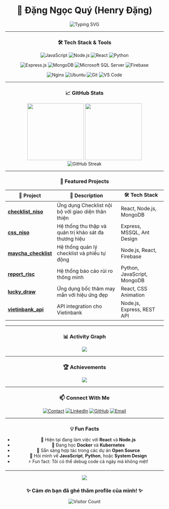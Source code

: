 <div align="center">

# 👋 **Đặng Ngọc Quý** (Henry Đặng)

<img src="https://readme-typing-svg.herokuapp.com?font=Fira+Code&pause=1000&color=2196F3&center=true&vCenter=true&width=435&lines=Full+Stack+Developer;Software+Engineer;Problem+Solver;Always+learning+new+things" alt="Typing SVG" />

---

### 🛠️ **Tech Stack & Tools**

<div align="center">

![JavaScript](https://img.shields.io/badge/JavaScript-323330?style=for-the-badge&logo=javascript&logoColor=F7DF1E)
![Node.js](https://img.shields.io/badge/Node.js-43853D?style=for-the-badge&logo=node.js&logoColor=white)
![React](https://img.shields.io/badge/React-20232A?style=for-the-badge&logo=react&logoColor=61DAFB)
![Python](https://img.shields.io/badge/Python-14354C?style=for-the-badge&logo=python&logoColor=white)

![Express.js](https://img.shields.io/badge/Express.js-404D59?style=for-the-badge&logo=express&logoColor=white)
![MongoDB](https://img.shields.io/badge/MongoDB-4EA94B?style=for-the-badge&logo=mongodb&logoColor=white)
![Microsoft SQL Server](https://img.shields.io/badge/Microsoft%20SQL%20Server-CC2927?style=for-the-badge&logo=microsoft%20sql%20server&logoColor=white)
![Firebase](https://img.shields.io/badge/Firebase-039BE5?style=for-the-badge&logo=Firebase&logoColor=white)

![Nginx](https://img.shields.io/badge/nginx-%23009639.svg?style=for-the-badge&logo=nginx&logoColor=white)
![Ubuntu](https://img.shields.io/badge/Ubuntu-E95420?style=for-the-badge&logo=ubuntu&logoColor=white)
![Git](https://img.shields.io/badge/git-%23F05033.svg?style=for-the-badge&logo=git&logoColor=white)
![VS Code](https://img.shields.io/badge/Visual%20Studio%20Code-0078d7.svg?style=for-the-badge&logo=visual-studio-code&logoColor=white)

</div>

---

### 📈 **GitHub Stats**

<div align="center">
  <img height="180em" src="https://github-readme-stats.vercel.app/api?username=dangngocquy&show_icons=true&theme=react&include_all_commits=true&count_private=true&hide_border=true"/>
  <img height="180em" src="https://github-readme-stats.vercel.app/api/top-langs/?username=dangngocquy&layout=compact&langs_count=8&theme=react&hide_border=true"/>
</div>

<div align="center">
  <img src="https://github-readme-streak-stats.herokuapp.com/?user=dangngocquy&theme=react&hide_border=true" alt="GitHub Streak" />
</div>

---

### 🎯 **Featured Projects**

<div align="center">

| 🚀 **Project** | 📝 **Description** | 🛠️ **Tech Stack** |
|---|---|---|
| [**checklist_niso**](https://github.com/dangngocquy/checklist_niso) | Ứng dụng Checklist nội bộ với giao diện thân thiện | React, Node.js, MongoDB |
| [**css_niso**](https://github.com/dangngocquy/css_niso) | Hệ thống thu thập và quản trị khảo sát đa thương hiệu | Express, MSSQL, Ant Design |
| [**maycha_checklist**](https://github.com/dangngocquy/maycha_checklist) | Hệ thống quản lý checklist và phiếu tự động | Node.js, React, Firebase |
| [**report_risc**](https://github.com/dangngocquy/report_nisc) | Hệ thống báo cáo rủi ro thông minh | Python, JavaScript, MongoDB |
| [**lucky_draw**](https://github.com/dangngocquy/lucky_draw) | Ứng dụng bốc thăm may mắn với hiệu ứng đẹp | React, CSS Animation |
| [**vietinbank_api**](https://github.com/dangngocquy/vietinbank_api) | API integration cho Vietinbank | Node.js, Express, REST API |

</div>

---

### 📊 **Activity Graph**

<div align="center">
  <img src="https://github-readme-activity-graph.vercel.app/graph?username=dangngocquy&theme=react-dark&hide_border=true&area=true" />
</div>

---

### 🏆 **Achievements**

<div align="center">
  <img src="https://github-profile-trophy.vercel.app/?username=dangngocquy&theme=onedark&no-frame=true&row=1&column=6" />
</div>

---

### 📫 **Connect With Me**

<div align="center">

[![Contact](https://img.shields.io/badge/Contact_Service-FF5722?style=for-the-badge&logo=web&logoColor=white)](http://dangngocquy.id.vn/contact)
[![LinkedIn](https://img.shields.io/badge/LinkedIn-0077B5?style=for-the-badge&logo=linkedin&logoColor=white)](https://linkedin.com/in/dangngocquy)
[![GitHub](https://img.shields.io/badge/GitHub-100000?style=for-the-badge&logo=github&logoColor=white)](https://github.com/dangngocquy)
[![Email](https://img.shields.io/badge/Email-D14836?style=for-the-badge&logo=gmail&logoColor=white)](mailto:contact@dangngocquy.id.vn)

</div>

---

### 💡 **Fun Facts**

<div align="center">

- 🔭 Hiện tại đang làm việc với **React** và **Node.js**
- 🌱 Đang học **Docker** và **Kubernetes**
- 👯 Sẵn sàng hợp tác trong các dự án **Open Source**
- 💬 Hỏi mình về **JavaScript**, **Python**, hoặc **System Design**
- ⚡ Fun fact: Tôi có thể debug code cả ngày mà không mệt!

</div>

---

<div align="center">
  <img src="https://capsule-render.vercel.app/api?type=waving&color=gradient&height=100&section=footer&animation=fadeIn" />
  
  ### ✨ **Cảm ơn bạn đã ghé thăm profile của mình!** ✨
  
  ![Visitor Count](https://profile-counter.glitch.me/dangngocquy/count.svg)
  
</div>
